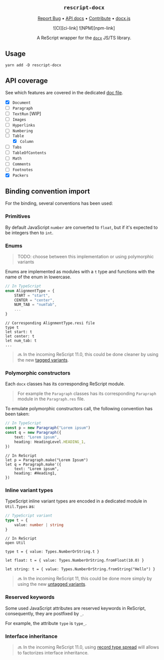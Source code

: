 <div align="center">
  <h3 align="center">
	<big><code>rescript-docx</code></big>
  </h3>
  <p align="center">
   <a href="https://github.com/EmileRolley/rescript-docx/issues">Report Bug</a>
   •
   <a href="https://incubateur-ademe.github.io/publicodes-tools/">API docs</a>
   •
   <a href="https://github.com/EmileRolley/rescript-docx/blob/master/CONTRIBUTING.md">Contribute</a>
   •
   <a href="https://docx.js.org">docx.js</a>
  </p>

![CI][ci-link] ![NPM][npm-link]

  A ReScript wrapper for the [`docx`](https://docx.js.org/) JS/TS library.

</div>

## Usage

```
yarn add -D rescript-docx
```

## API coverage

See which features are covered in the dedicated [doc file](https://github.com/EmileRolley/rescript-docx/blob/main/docs/supported-features.md).

* [x] `Document`
* [ ] `Paragraph`
* [ ] `TextRun` [WIP]
* [ ] `Images`
* [ ] `Hyperlinks`
* [ ] `Numbering`
* [ ] `Table`
    * [x] `Column`
* [ ] `Tabs`
* [ ] `TableOfContents`
* [ ] `Math`
* [ ] `Comments`
* [ ] `Footnotes`
* [x] `Packers`

## Binding convention import

For the binding, several conventions has been used:

### Primitives

By default JavaScript `number` are converted to `float`, but if it's expected
to be integers then to `int`.

### Enums

> TODO: choose between this implementation or using polymorphic variants

Enums are implemented as modules with a `t` type and functions with the name of
the enum in lowercase.

```typescript
// In TypeScript
enum AlignmentType = {
    START = "start",
    CENTER = "center",
    NUM_TAB = "numTab",
    ...
}
```

```rescript
// Corresponding AlignmentType.resi file
type t
let start: t
let center: t
let num_tab: t
...
```

> 🔜 In the incoming ReScript 11.0, this could be done cleaner by using
> the new [tagged
> variants](https://rescript-lang.org/blog/improving-interop#binding-to-typescript-enums).

### Polymorphic constructors 

Each `docx` classes has its corresponding ReScript module.
> For example the `Paragraph` classes has its corresponding `Parapraph` module in the
`Paragraph.res` file.

To emulate polymorphic constructors call, the following convention has been taken:

```typescript
// In TypeScript
const p = new Paragraph("Lorem ipsum")
const q = new Paragraph({
    text: "Lorem ipsum",
    heading: HeadingLevel.HEADING_1,
})
```

```rescript
// In ReScript
let p = Paragraph.make("Lorem Ipsum")
let q = Paragraph.make'({
    text: "Lorem ipsum",
    heading: #Heading1,
})
```

### Inline variant types

TypeScript inline variant types are encoded in a dedicated module in `Util.Types` as:

```typescript
// TypeScript variant
type t = {
    value: number | string
}
```

```rescript
// In ReScript
open Util

type t = { value: Types.NumberOrString.t }

let float: t = { value: Types.NumberOrString.fromFloat(10.0) }

let string: t = { value: Types.NumberOrString.fromString("Hello") }
```

> 🔜 In the incoming ReScript 11, this could be done more simply by using the new
> [untagged
> variants](https://rescript-lang.org/blog/improving-interop#untagged-variants).

### Reserved keywords

Some used JavaScript attributes are reserved keywords in ReScript, consequently, they are
postfixed by `_`.

For example, the attribute `type` is `type_`.

### Interface inheritance

> 🔜 In the incoming ReScript 11.0, using [record type
> spread](https://rescript-lang.org/blog/enhanced-ergonomics-for-record-types#record-type-spread)
> will allows to factorizes interface inheritance.
